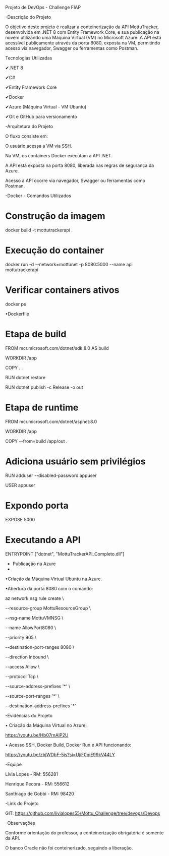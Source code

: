 Projeto de DevOps - Challenge FIAP 

-Descrição do Projeto

O objetivo deste projeto é realizar a conteinerização da API MottuTracker, desenvolvida em .NET 8 com Entity Framework Core, e sua publicação na nuvem utilizando uma Máquina Virtual (VM) no Microsoft Azure.
A API está acessível publicamente através da porta 8080, exposta na VM, permitindo acesso via navegador, Swagger ou ferramentas como Postman.

Tecnologias Utilizadas

✔.NET 8

✔C#

✔Entity Framework Core

✔Docker

✔Azure (Máquina Virtual - VM Ubuntu)

✔Git e GitHub para versionamento

-Arquitetura do Projeto

O fluxo consiste em:

O usuário acessa a VM via SSH.

Na VM, os containers Docker executam a API .NET.

A API está exposta na porta 8080, liberada nas regras de segurança da Azure.

Acesso à API ocorre via navegador, Swagger ou ferramentas como Postman.

-Docker - Comandos Utilizados

# Construção da imagem

docker build -t mottutrackerapi .

# Execução do container

docker run -d --network=mottunet -p 8080:5000 --name api mottutrackerapi

# Verificar containers ativos

docker ps

•Dockerfile

# Etapa de build

FROM mcr.microsoft.com/dotnet/sdk:8.0 AS build

WORKDIR /app

COPY . .

RUN dotnet restore

RUN dotnet publish -c Release -o out

# Etapa de runtime

FROM mcr.microsoft.com/dotnet/aspnet:8.0

WORKDIR /app

COPY --from=build /app/out .

# Adiciona usuário sem privilégios

RUN adduser --disabled-password appuser

USER appuser

# Expondo porta

EXPOSE 5000

# Executando a API

ENTRYPOINT ["dotnet", "MottuTrackerAPI_Completo.dll"]

- Publicação na Azure
- 
•Criação da Máquina Virtual Ubuntu na Azure.

•Abertura da porta 8080 com o comando:

az network nsg rule create \

  --resource-group MottuResourceGroup \
	
  --nsg-name MottuVMNSG \
	
  --name AllowPort8080 \
	
  --priority 905 \
	
  --destination-port-ranges 8080 \
	
  --direction Inbound \
	
  --access Allow \
	
  --protocol Tcp \
	
  --source-address-prefixes '*' \
	
  --source-port-ranges '*' \
	
  --destination-address-prefixes '*'
	

-Evidências do Projeto

•	Criação da Máquina Virtual no Azure:

https://youtu.be/Hb07rnAlP2U

•	Acesso SSH, Docker Build, Docker Run e API funcionando:

https://youtu.be/zbjWDbF-5is?si=UjiF0qiE99kV44LY

-Equipe

Lívia Lopes - RM: 556281

Henrique Pecora - RM: 556612

Santhiago de Gobbi - RM: 98420

-Link do Projeto

GIT: https://github.com/livialopes55/Mottu_Challenge/tree/devops/Devops


-Observações

Conforme orientação do professor, a conteinerização obrigatória é somente da API.

O banco Oracle não foi conteinerizado, seguindo a liberação.
